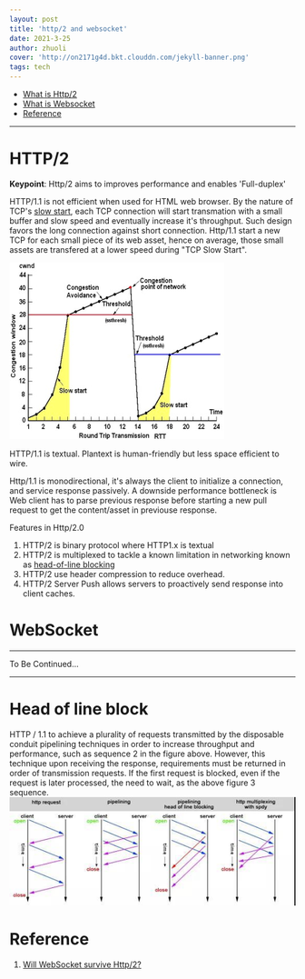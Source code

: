 ```yaml
---
layout: post
title: 'http/2 and websocket'
date: 2021-3-25
author: zhuoli
cover: 'http://on2171g4d.bkt.clouddn.com/jekyll-banner.png'
tags: tech 
---
```


- [What is Http/2](#HTTP/2)
- [What is Websocket](#Websocket)
- [Reference](#Reference)

----------------------------
# HTTP/2
**Keypoint**: Http/2 aims to improves performance and enables 'Full-duplex' 

HTTP/1.1 is not efficient when used for HTML web browser. By the nature of TCP's [slow start](https://en.wikipedia.org/wiki/TCP_congestion_control), each TCP connection will start transmation with a small buffer and slow speed and eventually increase it's throughput. Such design favors the long connection against short connection.  Http/1.1 start a new TCP for each small piece of its web asset, hence on average, those small assets are transfered at a lower speed during "TCP Slow Start". 

![TCP Congestion](https://github.com/Zhuoli/zhuoli.github.io/blob/master/assets/img/TCPCongestion.jpg)

HTTP/1.1 is textual. Plantext is human-friendly but less space efficient to wire.

Http/1.1 is monodirectional, it's always the client to initialize a connection, and service response passively. A downside performance bottleneck is Web client has to parse previous response before starting a new pull request to get the content/asset in previouse response. 


Features in Http/2.0
1. HTTP/2 is binary protocol where HTTP1.x is textual
1. HTTP/2 is multiplexed to tackle a known limitation in networking known as [head-of-line blocking](#head-of-line-block)
1. HTTP/2 use header compression to reduce overhead.
1. HTTP/2 Server Push allows servers to proactively send response into client caches.

# WebSocket
----

To Be Continued...

----
# Head of line block
HTTP / 1.1 to achieve a plurality of requests transmitted by the disposable conduit pipelining techniques in order to increase throughput and performance, such as sequence 2 in the figure above. However, this technique upon receiving the response, requirements must be returned in order of transmission requests. If the first request is blocked, even if the request is later processed, the need to wait, as the above figure 3 sequence.
![Head of line block](https://github.com/Zhuoli/zhuoli.github.io/blob/master/assets/img/hol-block.jpg)

# Reference
1. [Will WebSocket survive Http/2?](https://www.infoq.com/articles/websocket-and-http2-coexist/)